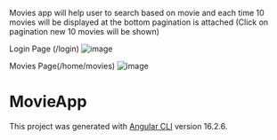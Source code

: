 Movies app will help user to search based on movie and each time 10 movies will be displayed 
at the bottom pagination is attached (Click on pagination new 10 movies will be shown)

Login Page (/login)
![image](https://github.com/KAA5HU/MoviesApp/assets/37861667/9c82eebd-1f77-4794-a596-3290ae8ca0bc)


Movies Page(/home/movies)
![image](https://github.com/KAA5HU/MoviesApp/assets/37861667/a845d10a-bfc1-4fe6-b96f-bd83c7155aae)

# MovieApp

This project was generated with [Angular CLI](https://github.com/angular/angular-cli) version 16.2.6.
